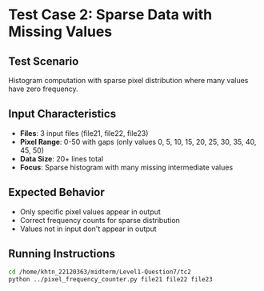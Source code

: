 # Test Case 2: Sparse Data with Missing Values

## Test Scenario
Histogram computation with sparse pixel distribution where many values have zero frequency.

## Input Characteristics
- **Files**: 3 input files (file21, file22, file23)
- **Pixel Range**: 0-50 with gaps (only values 0, 5, 10, 15, 20, 25, 30, 35, 40, 45, 50)
- **Data Size**: 20+ lines total
- **Focus**: Sparse histogram with many missing intermediate values

## Expected Behavior
- Only specific pixel values appear in output
- Correct frequency counts for sparse distribution
- Values not in input don't appear in output

## Running Instructions
```bash
cd /home/khtn_22120363/midterm/Level1-Question7/tc2
python ../pixel_frequency_counter.py file21 file22 file23
```
